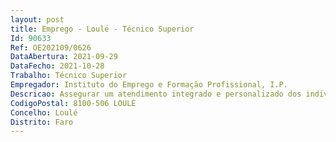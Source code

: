 ```yaml
--- 
layout: post
title: Emprego - Loulé - Técnico Superior
Id: 90633
Ref: OE202109/0626
DataAbertura: 2021-09-29
DataFecho: 2021-10-28
Trabalho: Técnico Superior
Empregador: Instituto do Emprego e Formação Profissional, I.P.
Descricao: Assegurar um atendimento integrado e personalizado dos indivíduos, empresas e entidades utentes do Centro, propiciando o apoio técnico mais adequado ao encaminhamento das solicitações que lhe sejam colocadas Potenciar o ajustamento entre a procura e a oferta de emprego, nomeadamente através do tratamento das ofertas de emprego, seleção e recrutamento dos candidatos a emprego Promover, apoiar e acompanhar a divulgação e execução dos programas de emprego, formação profissional e reabilitação profissional Dinamização de sessões coletivas de natureza diversa Gestão de programas e medidas de apoio ao emprego Análise, prospeção e caracterização do mercado de trabalho existente nos concelhos de Loulé e Albufeira.
CodigoPostal: 8100-506 LOULÈ
Concelho: Loulé
Distrito: Faro
--- 
```

